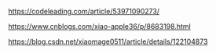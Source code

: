 https://codeleading.com/article/53971090273/

https://www.cnblogs.com/xiao-apple36/p/8683198.html

https://blog.csdn.net/xiaomage0511/article/details/122104873

